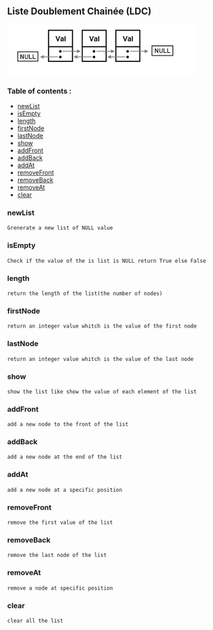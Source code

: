 ## Liste Doublement Chainée (LDC)
![image de banniere](../images/ldc.png)

### Table of contents :
- [newList](#NewList)
- [isEmpty](#IsEmpty)
- [length](#Length)
- [firstNode](#FirstNode)
- [lastNode](#lastNode)
- [show](#show)
- [addFront](#addFront)
- [addBack](#addBack)
- [addAt](#addAt)
- [removeFront](#removeFront)
- [removeBack](#removeBack)
- [removeAt](#removeAt)
- [clear](#clear)


### newList
    Grenerate a new list of NULL value

### isEmpty
    Check if the value of the is list is NULL return True else False

### length
    return the length of the list(the number of nodes)

### firstNode
    return an integer value whitch is the value of the first node

### lastNode
    return an integer value whitch is the value of the last node  

### show
    show the list like show the value of each element of the list

### addFront
    add a new node to the front of the list

### addBack
    add a new node at the end of the list

### addAt
    add a new node at a specific position

### removeFront
    remove the first value of the list

### removeBack
    remove the last node of the list

### removeAt
    remove a node at specific position

### clear
    clear all the list